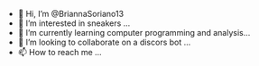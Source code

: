 - 👋 Hi, I’m @BriannaSoriano13
- 👀 I’m interested in sneakers ...
- 🌱 I’m currently learning computer programming and analysis...
- 💞️ I’m looking to collaborate on a discors bot ...
- 📫 How to reach me ...

<!---
BriannaSoriano13/BriannaSoriano13 is a ✨ special ✨ repository because its `README.md` (this file) appears on your GitHub profile.
You can click the Preview link to take a look at your changes.
--->
